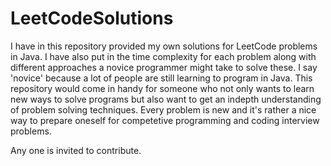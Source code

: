 # LeetCodeSolutions
I have in this repository provided my own solutions for LeetCode problems in Java. I have also put in the time complexity for each problem
along with different approaches a novice programmer might take to solve these. I say 'novice' because a lot of people are 
still learning to program in Java. This repository would come in handy for someone who not only wants to learn new ways to solve programs
but also want to get an indepth understanding of problem solving techniques. Every problem is new and it's rather a nice way to prepare 
oneself for competetive programming and coding interview problems.

Any one is invited to contribute.
